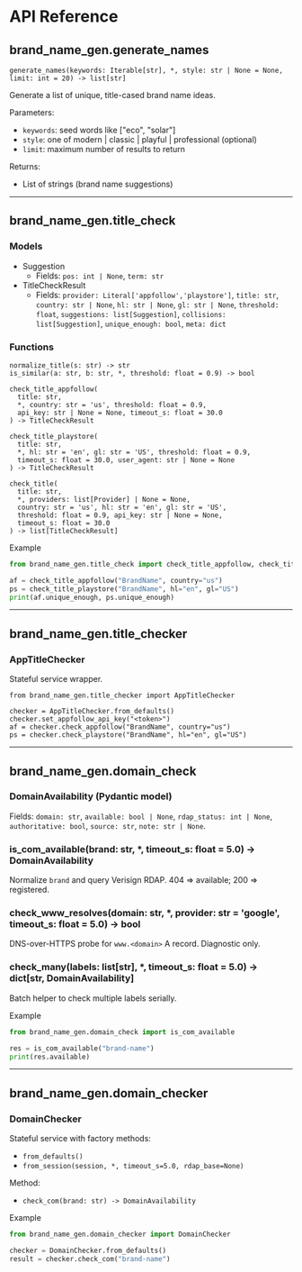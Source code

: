 # API Reference

## brand_name_gen.generate_names
```
generate_names(keywords: Iterable[str], *, style: str | None = None, limit: int = 20) -> list[str]
```

Generate a list of unique, title-cased brand name ideas.

Parameters:
- `keywords`: seed words like ["eco", "solar"]
- `style`: one of modern | classic | playful | professional (optional)
- `limit`: maximum number of results to return

Returns:
- List of strings (brand name suggestions)

---

## brand_name_gen.title_check

### Models
- Suggestion
  - Fields: `pos: int | None`, `term: str`
- TitleCheckResult
  - Fields: `provider: Literal['appfollow','playstore']`, `title: str`, `country: str | None`, `hl: str | None`, `gl: str | None`, `threshold: float`, `suggestions: list[Suggestion]`, `collisions: list[Suggestion]`, `unique_enough: bool`, `meta: dict`

### Functions
```
normalize_title(s: str) -> str
is_similar(a: str, b: str, *, threshold: float = 0.9) -> bool

check_title_appfollow(
  title: str,
  *, country: str = 'us', threshold: float = 0.9,
  api_key: str | None = None, timeout_s: float = 30.0
) -> TitleCheckResult

check_title_playstore(
  title: str,
  *, hl: str = 'en', gl: str = 'US', threshold: float = 0.9,
  timeout_s: float = 30.0, user_agent: str | None = None
) -> TitleCheckResult

check_title(
  title: str,
  *, providers: list[Provider] | None = None,
  country: str = 'us', hl: str = 'en', gl: str = 'US',
  threshold: float = 0.9, api_key: str | None = None,
  timeout_s: float = 30.0
) -> list[TitleCheckResult]
```

Example
```python
from brand_name_gen.title_check import check_title_appfollow, check_title_playstore

af = check_title_appfollow("BrandName", country="us")
ps = check_title_playstore("BrandName", hl="en", gl="US")
print(af.unique_enough, ps.unique_enough)
```

---

## brand_name_gen.title_checker

### AppTitleChecker
Stateful service wrapper.

```
from brand_name_gen.title_checker import AppTitleChecker

checker = AppTitleChecker.from_defaults()
checker.set_appfollow_api_key("<token>")
af = checker.check_appfollow("BrandName", country="us")
ps = checker.check_playstore("BrandName", hl="en", gl="US")
```

---

## brand_name_gen.domain_check

### DomainAvailability (Pydantic model)
Fields: `domain: str`, `available: bool | None`, `rdap_status: int | None`, `authoritative: bool`, `source: str`, `note: str | None`.

### is_com_available(brand: str, *, timeout_s: float = 5.0) -> DomainAvailability
Normalize `brand` and query Verisign RDAP. 404 => available; 200 => registered.

### check_www_resolves(domain: str, *, provider: str = 'google', timeout_s: float = 5.0) -> bool
DNS-over-HTTPS probe for `www.<domain>` A record. Diagnostic only.

### check_many(labels: list[str], *, timeout_s: float = 5.0) -> dict[str, DomainAvailability]
Batch helper to check multiple labels serially.

Example
```python
from brand_name_gen.domain_check import is_com_available

res = is_com_available("brand-name")
print(res.available)
```

---

## brand_name_gen.domain_checker

### DomainChecker
Stateful service with factory methods:
- `from_defaults()`
- `from_session(session, *, timeout_s=5.0, rdap_base=None)`

Method:
- `check_com(brand: str) -> DomainAvailability`

Example
```python
from brand_name_gen.domain_checker import DomainChecker

checker = DomainChecker.from_defaults()
result = checker.check_com("brand-name")
```
